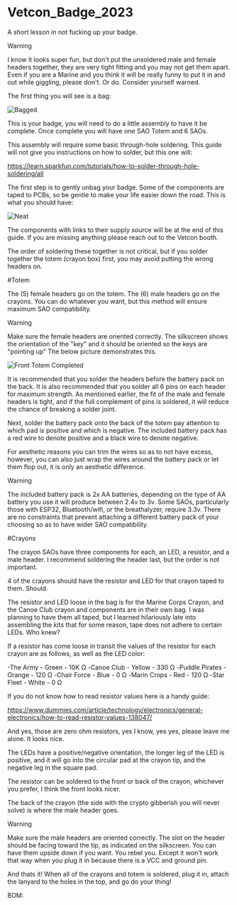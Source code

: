 # Vetcon_Badge_2023

A short lesson in not fucking up your badge.

> [!WARNING]
> I know it looks super fun, but don't put the unsoldered male and female headers together, they are very tight fitting and you may not get them apart. Even if you are a Marine and you think it will be really funny to put it in and out while giggling, please don't. Or do. Consider yourself warned.

The first thing you will see is a bag:

![Bagged](https://github.com/wery67564/Vetcon_Badge_2023/assets/22899183/c3c61296-8754-4d65-88a8-0088fc1e183f)

This is your badge, you will need to do a little assembly to have it be complete. Once complete you will have one SAO Totem and 6 SAOs.

This assembly will require some basic through-hole soldering. This guide will not give you instructions on how to solder,  but this one will:

https://learn.sparkfun.com/tutorials/how-to-solder-through-hole-soldering/all


The first step is to gently unbag your badge. Some of the components are taped to PCBs, so be gentle to make your life easier down the road. This is what you should have:

![Neat](https://github.com/wery67564/Vetcon_Badge_2023/assets/22899183/9e6e8a6e-948d-4da6-ab8b-23dab952182c)

The components with links to their supply source will be at the end of this guide. If you are missing anything please reach out to the Vetcon booth.

The order of soldering these together is not critical, but if you solder together the totem (crayon box) first, you may avoid putting the wrong headers on. 

#Totem

The (5) female headers go on the totem. The (6) male headers go on the crayons. You can do whatever you want, but this method will ensure maximum SAO compatibility. 

> [!WARNING]
> Make sure the female headers are oriented correctly. The silkscreen shows the orientation of the "key" and it should be oriented so the keys are "pointing up" The below picture demonstrates this.

 ![Front Totem Completed](https://github.com/wery67564/Vetcon_Badge_2023/assets/22899183/f88f9e46-9fac-4d7b-9fdf-efcaed8e7619)

It is recommended that you solder the headers before the battery pack on the back. It is also recommended that you solder all 6 pins on each header for maximum strength. As mentioned earlier, the fit of the male and female headers is tight, and if the full complement of pins is soldered, it will reduce the chance of breaking a solder joint.

Next, solder the battery pack onto the back of the totem pay attention to which pad is positive and which is negative. The included battery pack has a red wire to denote positive and a black wire to denote negative.

For aesthetic reasons you can trim the wires so as to not have excess, however, you can also just wrap the wires around the battery pack or let them flop out, it is only an aesthetic difference.

> [!WARNING]
> The included battery pack is 2x AA batteries, depending on the type of AA battery you use it will produce between 2.4v to 3v. Some SAOs, particularly those with ESP32, Bluetooth/wifi, or the breathalyzer, require 3.3v. There are no constraints that prevent attaching a different battery pack of your choosing so as to have wider SAO compatibility.

#Crayons

The crayon SAOs have three components for each, an LED, a resistor, and a male header. I recommend soldering the header last, but the order is not important. 

4 of the crayons should have the  resistor and LED for that crayon taped to them. Should.

The resistor and LED loose in the bag is for the Marine Corps Crayon, and the Canoe Club crayon and components are in their own bag. I was planning to have them all taped, but I learned hilariously late into assembling the kits that for some reason, tape does not adhere to certain LEDs. Who knew?

If a resistor has come loose in transit the values of the resistor for each crayon are as follows, as well as the LED color:

-The Army - Green - 10K Ω
-Canoe Club - Yellow - 330 Ω
-Puddle Pirates - Orange - 120 Ω
-Chair Force - Blue - 0 Ω
-Marin Crops - Red - 120 Ω
-Star Fleet - White - 0 Ω

If you do not know how to read resistor values here is a handy guide:

https://www.dummies.com/article/technology/electronics/general-electronics/how-to-read-resistor-values-138047/

And yes, those are zero ohm resistors, yes I know, yes yes, please leave me alone. It looks nice.

The LEDs have a positive/negative orientation, the longer leg of the LED is positive, and it will go into the circular pad at the crayon tip, and the negative leg in the square pad. 

The resistor can be soldered to the front or back of the crayon, whichever you prefer, I think the front looks nicer.

The back of the crayon (the side with the crypto gibberish you will never solve) is where the male header goes.

> [!WARNING]
> Make sure the male headers are oriented correctly. The slot on the header should be facing toward the tip, as indicated on the silkscreen. You can have them upside down if you want. You rebel you. Except it won't work that way when you plug it in because there is a VCC and ground pin.

And thats it! When all of the crayons and totem is soldered, plug it in, attach the lanyard to the holes in the top, and go do your thing!

BOM:



